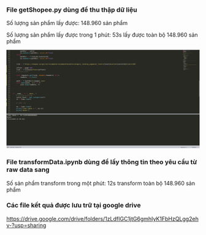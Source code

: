 ### File getShopee.py dùng để thu thập dữ liệu

Số lượng sản phẩm lấy được: 148.960 sản phẩm

Số lượng sản phẩm lấy được trong 1 phút: 53s lấy được toàn bộ 148.960 sản phẩm

![alt text](https://github.com/khoaihust/shpData/blob/main/runningTime.png)

### File transformData.ipynb dùng để lấy thông tin theo yêu cầu từ raw data sang

Số sản phẩm transform trong một phút: 12s transform toàn bộ 148.960 sản phẩm

### Các file kết quả được lưu trữ tại google drive

https://drive.google.com/drive/folders/1zLdfIGC1jtG6gmhIyK1FbHzQLgg2ehv-?usp=sharing
